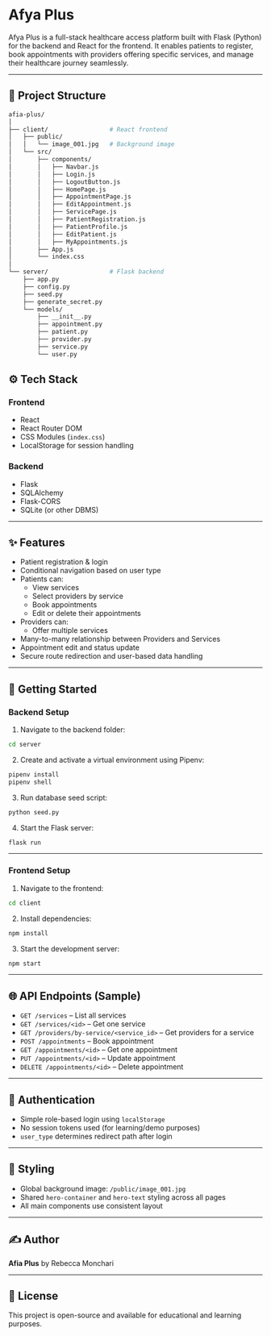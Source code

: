 # Afya Plus

Afya Plus is a full-stack healthcare access platform built with Flask (Python) for the backend and React for the frontend. It enables patients to register, book appointments with providers offering specific services, and manage their healthcare journey seamlessly.

---

## 📁 Project Structure

```bash
afia-plus/
│
├── client/                 # React frontend
│   ├── public/
│   │   └── image_001.jpg   # Background image
│   └── src/
│       ├── components/
│       │   ├── Navbar.js
│       │   ├── Login.js
│       │   ├── LogoutButton.js
│       │   ├── HomePage.js
│       │   ├── AppointmentPage.js
│       │   ├── EditAppointment.js
│       │   ├── ServicePage.js
│       │   ├── PatientRegistration.js
│       │   ├── PatientProfile.js
│       │   ├── EditPatient.js
│       │   ├── MyAppointments.js
│       ├── App.js
│       └── index.css
│
└── server/                 # Flask backend
    ├── app.py
    ├── config.py
    ├── seed.py
    ├── generate_secret.py
    └── models/
        ├── __init__.py
        ├── appointment.py
        ├── patient.py
        ├── provider.py
        ├── service.py
        └── user.py
```

## ⚙️ Tech Stack

### Frontend
- React
- React Router DOM
- CSS Modules (`index.css`)
- LocalStorage for session handling

### Backend
- Flask
- SQLAlchemy
- Flask-CORS
- SQLite (or other DBMS)

---

## ✨ Features

- Patient registration & login
- Conditional navigation based on user type
- Patients can:
  - View services
  - Select providers by service
  - Book appointments
  - Edit or delete their appointments
- Providers can:
  - Offer multiple services
- Many-to-many relationship between Providers and Services
- Appointment edit and status update
- Secure route redirection and user-based data handling

---
## 🚀 Getting Started

### Backend Setup

1. Navigate to the backend folder:

```bash
cd server
```

2. Create and activate a virtual environment using Pipenv:

```bash
pipenv install
pipenv shell
```

3. Run database seed script:

```bash
python seed.py
```

4. Start the Flask server:

```bash
flask run
```

---

### Frontend Setup

1. Navigate to the frontend:

```bash
cd client
```

2. Install dependencies:

```bash
npm install
```

3. Start the development server:

```bash
npm start
```

---

## 🌐 API Endpoints (Sample)

- `GET /services` – List all services
- `GET /services/<id>` – Get one service
- `GET /providers/by-service/<service_id>` – Get providers for a service
- `POST /appointments` – Book appointment
- `GET /appointments/<id>` – Get one appointment
- `PUT /appointments/<id>` – Update appointment
- `DELETE /appointments/<id>` – Delete appointment

---

## 🔐 Authentication

- Simple role-based login using `localStorage`
- No session tokens used (for learning/demo purposes)
- `user_type` determines redirect path after login

---

## 🎨 Styling

- Global background image: `/public/image_001.jpg`
- Shared `hero-container` and `hero-text` styling across all pages
- All main components use consistent layout

---

## ✍️ Author

**Afia Plus** by Rebecca Monchari

---

## 📝 License

This project is open-source and available for educational and learning purposes.
```
